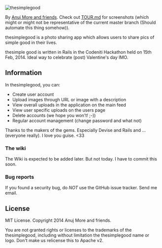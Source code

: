 ![thesimplegood](http://www.thesimplegood.com/assets/img/logo-globe.png)

By [Anuj More and friends](http://execat.github.io/). Check out [TOUR.md](TOUR.md) for screenshots (which might or might not be representative of the current master branch (Should automate this thing somehow)).

thesimplegood is a photo sharing app which allows users to share pics of simple good in their lives.

thesimple good is written in Rails in the Codeniti Hackathon held on 15th Feb, 2014. Ideal way to celebrate (post) Valentine's day IMO.

## Information

In thesimplegood, you can:

* Create user account
* Upload images through URL or image with a description
* View overall uploads in the application on the main feed
* View user specific uploads on the users page
* Delete accounts (we hope you won't! ;-))
* Regular account management (change password and what not)

Thanks to the makers of the gems. Especially Devise and Rails and ... (everyone really). I love you guise. <33

### The wiki

The Wiki is expected to be added later. But not today. I have to commit this soon.

### Bug reports

If you found a security bug, do *NOT* use the GitHub issue tracker. Send me email.

## License

MIT License. Copyright 2014 Anuj More and friends.

You are not granted rights or licenses to the trademarks of the thesimplegood, including without limitation the thesimplegood name or logo. Don't make us relicense this to Apache v2.
